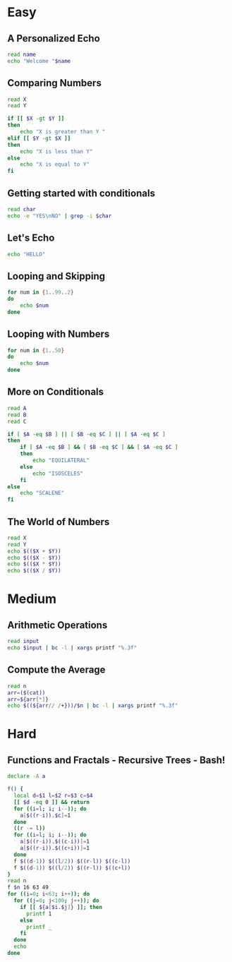 # Easy

## A Personalized Echo

```bash
read name
echo "Welcome "$name
```

## Comparing Numbers

```bash
read X
read Y

if [[ $X -gt $Y ]]
then
    echo "X is greater than Y "
elif [[ $Y -gt $X ]]
then
    echo "X is less than Y"
else
    echo "X is equal to Y"
fi
```

## Getting started with conditionals

```bash
read char
echo -e "YES\nNO" | grep -i $char
```

## Let's Echo

```bash
echo "HELLO"
```

## Looping and Skipping

```bash
for num in {1..99..2}
do
    echo $num
done
```

## Looping with Numbers

```bash
for num in {1..50}
do
    echo $num
done
```

## More on Conditionals

```bash
read A
read B
read C

if [ $A -eq $B ] || [ $B -eq $C ] || [ $A -eq $C ]
then
    if [ $A -eq $B ] && [ $B -eq $C ] && [ $A -eq $C ]
    then
        echo "EQUILATERAL"
    else
        echo "ISOSCELES"
    fi
else
    echo "SCALENE"
fi
```

## The World of Numbers

```bash
read X
read Y
echo $(($X + $Y))
echo $(($X - $Y))
echo $(($X * $Y))
echo $(($X / $Y))
```

# Medium

## Arithmetic Operations

```bash
read input
echo $input | bc -l | xargs printf "%.3f"
```

## Compute the Average

```bash
read n
arr=($(cat)) 
arr=${arr[*]}
echo $((${arr// /+}))/$n | bc -l | xargs printf "%.3f"
```

# Hard

## Functions and Fractals - Recursive Trees - Bash!

```bash
declare -A a

f() {
  local d=$1 l=$2 r=$3 c=$4
  [[ $d -eq 0 ]] && return
  for ((i=l; i; i--)); do
    a[$((r-i)).$c]=1
  done
  ((r -= l))
  for ((i=l; i; i--)); do
    a[$((r-i)).$((c-i))]=1
    a[$((r-i)).$((c+i))]=1
  done
  f $((d-1)) $((l/2)) $((r-l)) $((c-l))
  f $((d-1)) $((l/2)) $((r-l)) $((c+l))
}
read n
f $n 16 63 49
for ((i=0; i<63; i++)); do
  for ((j=0; j<100; j++)); do
    if [[ ${a[$i.$j]} ]]; then
      printf 1
    else
      printf _
    fi
  done
  echo
done
```